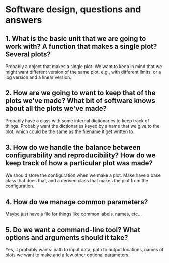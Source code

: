 # Software design, questions and answers


## 1. What is the basic unit that we are going to work with?  A function that makes a single plot?  Several plots?

Probably a object that makes a single plot.  We want to keep in mind that we might want different version of the same plot, e.g., with
different limits, or a log version and a linear version.


## 2. How are we going to want to keep that of the plots we've made?  What bit of software knows about all the plots we've made?

Probably have a class with some internal dictionaries to keep track of things.  Probably want the dictionaries keyed by a name that we give to the plot, 
which could be the same as the filename it get written to.


## 3. How do we handle the balance between configurability and reproducibility?  How do we keep track of how a particular plot was made?

We should store the configuration when we make a plot.  Make have a base class that does that, and a derived class that makes the plot
from the configuration.


## 4. How do we manage common parameters?

Maybe just have a file for things like common labels, names, etc...


## 5. Do we want a command-line tool?  What options and arguments should it take?

Yes, it probably wants: path to input data, path to output locations, names of plots we want to make and a few other optional parameters.
